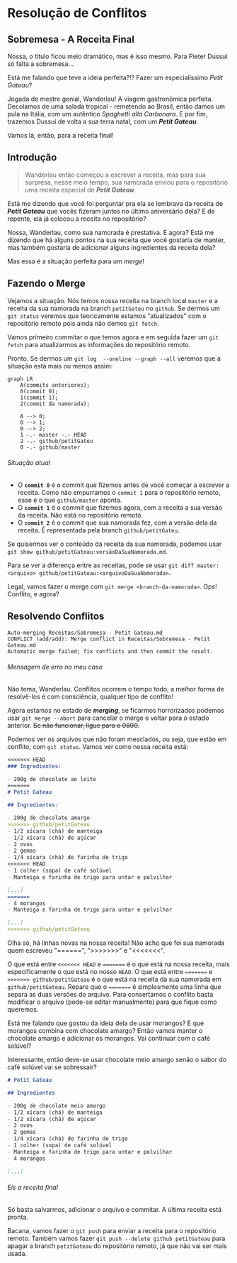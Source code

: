 # Resolução de Conflitos

## Sobremesa - A Receita Final

Nossa, o título ficou meio dramático, mas é isso mesmo. Para Pieter Dussuí só falta a sobremesa...

Está me falando que teve a ideia perfeita?!? Fazer um especialíssimo *Petit Gateau*?

Jogada de mestre genial, Wanderlau! A viagem gastronômica perfeita. Decolamos de uma salada tropical  - remetendo ao Brasil, então damos um pula na Itália, com um autêntico *Spaghetti alla Carbonara*. E por fim, trazemos Dussuí de volta a sua terra natal, com um ***Petit Gateau***.

Vamos lá, então, para a receita final!

## Introdução

>  Wanderlau então começou a escrever a receita, mas para sua surpresa, nesse meio tempo, sua namorada enviou para o repositório uma receita especial de ***Petit Gateau***.

Está me dizendo que você foi perguntar pra ela se lembrava da receita de ***Petit Gateau*** que vocês fizeram juntos no último aniversário dela? E de repente, ela já colocou a receita no repositório?

Nossa, Wanderlau, como sua namorada é prestativa. E agora? Está me dizendo que há alguns pontos na sua receita que você gostaria de manter, mas também gostaria de adicionar alguns ingredientes da receita dela?

Mas essa é a situação perfeita para um *merge*!

## Fazendo o Merge

Vejamos a situação. Nós temos nossa receita na branch local `master` e a receita da sua namorada na branch `petitGateu` no `github`. Se dermos um `git status` veremos que teoricamente estamos "atualizados" com o repositório remoto pois ainda não demos `git fetch`.

Vamos primeiro commitar o que temos agora e em seguida fazer um `git fetch` para atualizarmos as informações do repositório remoto.

Pronto. Se dermos um `git log  --oneline --graph --all` veremos que a situação está mais ou menos assim:

```mermaid
graph LR
    A(commits anteriores);
    0(commit 0);
    1(commit 1);
    2(commit da namorada);

    A --> 0;
    0 --> 1;
    0 --> 2;
    1 -.- master -.- HEAD
    2 -.- github/petitGateu
    0 -.- github/master
```

###### Situação atual

- O **`commit 0`** é o commit que fizemos antes de você começar a escrever a receita. Como não empurramos o `commit 1` para o repositório remoto, esse é o que `github/master` aponta.
- O **`commit 1`** é o commit que fizemos agora, com a receita a sua versão da receita. Não está no repositório remoto.
- O **`commit 2`** é o commit que sua namorada fez, com a versão dela da receita. É representada pela branch `github/petitGateu`.

Se quisermos ver o conteúdo da receita da sua namorada, podemos usar `git show github/petitGateau:versãoDaSuaNamorada.md`.

Para se ver a diferença entre as receitas, pode se usar `git diff master:<arquivo> github/petitGateau:<arquivoDaSuaNamorada>`.

Legal, vamos fazer o merge com `git merge <branch-da-namorada>`. Ops! Conflito, e agora?

## Resolvendo Conflitos

```bas
Auto-merging Receitas/Sobremesa - Petit Gateau.md
CONFLICT (add/add): Merge conflict in Receitas/Sobremesa - Petit Gateau.md
Automatic merge failed; fix conflicts and then commit the result.
```
###### Mensagem de erro no meu caso

Não tema, Wanderlau. Conflitos ocorrem o tempo todo, a melhor forma de resolvê-los é com consciência, qualquer tipo de conflito!

Agora estamos no estado de ***merging***, se ficarmos horrorizados podemos usar `git merge --abort` para cancelar o merge e voltar para o estado anterior. ~~Se não funcionar, ligue para o 0800.~~

Podemos ver os arquivos que não foram mesclados, ou seja, que estão em conflito, com `git status`. Vamos ver como nossa receita está:

```markdown
<<<<<<< HEAD
### Ingredientes:

- 200g de chocolate ao leite
=======
# Petit Gateau

## Ingredientes:

- 200g de chocolate amargo
>>>>>>> github/petitGateau
- 1/2 xícara (chá) de manteiga
- 1/2 xícara (chá) de açúcar
- 2 ovos
- 2 gemas
- 1/4 xícara (chá) de farinha de trigo
<<<<<<< HEAD
- 1 colher (sopa) de café solúvel
- Manteiga e farinha de trigo para untar e polvilhar

[...]
=======
- 4 morangos
- Manteiga e farinha de trigo para untar e polvilhar

[...]
>>>>>>> github/petitGateau
```

Olha só, há linhas novas na nossa receita! Não acho que foi sua namorada quem escreveu "======", ">>>>>>>" e "<<<<<<<".

O que está entre `<<<<<<< HEAD` e `=======` é o que está na nossa receita, mais especificamente o que está no nosso `HEAD`. O que está entre `=======` e `>>>>>>> github/petitGateau` é o que está na receita da sua namorada em `github/petitGateau`. Repare que o `=======` é simplesmente uma linha que separa as duas versões do arquivo. Para consertamos o conflito basta modificar o arquivo (pode-se editar manualmente) para que fique como queremos.

Está me falando que gostou da ideia dela de usar morangos? E que morangos combina com chocolate amargo? Então vamos manter o chocolate amargo e adicionar os morangos. Vai continuar com o café solúvel?

Interessante, então deve-se usar chocolate meio amargo senão o sabor do café solúvel vai se sobressair?

```markdown
# Petit Gateau

## Ingredientes

- 200g de chocolate meio amargo
- 1/2 xícara (chá) de manteiga
- 1/2 xícara (chá) de açúcar
- 2 ovos
- 2 gemas
- 1/4 xícara (chá) de farinha de trigo
- 1 colher (sopa) de café solúvel
- Manteiga e farinha de trigo para untar e polvilhar
- 4 morangos

[...]
```

###### Eis a receita final

Só basta salvarmos, adicionar o arquivo e commitar. A última receita está pronta.

Bacana, vamos fazer o `git push` para enviar a receita para o repositório remoto. Também vamos fazer `git push --delete github petitGateau` para apagar a branch `petitGateau` do repositório remoto, já que não vai ser mais usada.